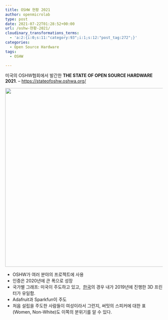 ```yaml
---
title: OSHW 현황 2021
author: openmicrolab
type: post
date: 2021-07-22T01:28:52+00:00
url: /oshw-현황-2021/
cloudinary_transformations_terms:
  - 'a:2:{i:0;s:11:"category:93";i:1;s:12:"post_tag:272";}'
categories:
  - Open Source Hardware
tags:
  - OSHW

---
```

미국의 OSHW협회에서 발간한 **THE STATE OF OPEN SOURCE HARDWARE 2021**. &#8211; <a href="https://stateofoshw.oshwa.org/" target="_blank" rel="noopener">https://stateofoshw.oshwa.org/</a>

[<img loading="lazy" class="aligncenter wp-image-4759 size-full" src="/images/2021/07/map-1024x572-1.png" alt="" width="1024" height="572" srcset="/images/2021/07/map-1024x572-1.png 1024w, /images/2021/07/map-1024x572-1-300x168.png 300w, /images/2021/07/map-1024x572-1-768x429.png 768w" sizes="(max-width: 1024px) 100vw, 1024px" />][1]

  * OSHW가 여러 분야의 프로젝트에 사용
  * 인증은 2020년에 큰 폭으로 성장
  * 국가별 그래프: 미국이 주도하고 있고,  <a href="https://certification.oshwa.org/kr000001.html" target="_blank" rel="noopener">한국</a>의 경우 내가 2019년에 진행한 3D 프린터가 유일함.
  * Adafruit과 Sparkfun이 주도
  * 처음 설립을 주도한 사람들이 여성이라서 그런지, 써밋의 스피커에 대한 표(Women, Non-White)도 이쪽의 분위기를 알 수 있다.

 [1]: /images/2021/07/map-1024x572-1.png